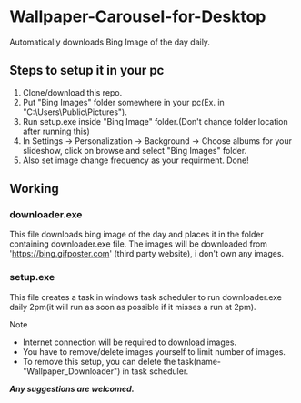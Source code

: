 # Wallpaper-Carousel-for-Desktop
Automatically downloads Bing Image of the day daily.

## Steps to setup it in your pc
1) Clone/download this repo.
2) Put "Bing Images" folder somewhere in your pc(Ex. in "C:\Users\Public\Pictures").
3) Run setup.exe inside "Bing Image" folder.(Don't change folder location after running this)
4) In Settings -> Personalization -> Background -> Choose albums for your slideshow, click on browse and select "Bing Images" folder.
5) Also set image change frequency as your requirment. Done!

## Working

### downloader.exe
This file downloads bing image of the day and places it in the folder containing downloader.exe file. The images will be downloaded from 'https://bing.gifposter.com' 
(third party website), i don't own any images.

### setup.exe
This file creates a task in windows task scheduler to run downloader.exe daily 2pm(it will run as soon as possible if it misses a run at 2pm).

Note
- Internet connection will be required to download images.
- You have to remove/delete images yourself to limit number of images.
- To remove this setup, you can delete the task(name-"Wallpaper_Downloader") in task scheduler.

***Any suggestions are welcomed.***
